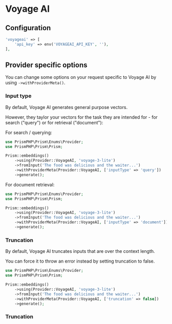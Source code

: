 # Voyage AI
## Configuration

```php
'voyageai' => [
    'api_key' => env('VOYAGEAI_API_KEY', ''),
],
```

## Provider specific options

You can change some options on your request specific to Voyage AI by using `->withProviderMeta()`.

### Input type

By default, Voyage AI generates general purpose vectors.

However, they taylor your vectors for the task they are intended for - for search ("query") or for retrieval ("document"):

For search / querying:

```php
use PrismPHP\Prism\Enums\Provider;
use PrismPHP\Prism\Prism;

Prism::embeddings()
    ->using(Provider::VoyageAI, 'voyage-3-lite')
    ->fromInput('The food was delicious and the waiter...')
    ->withProviderMeta(Provider::VoyageAI, ['inputType' => 'query'])
    ->generate();
```

For document retrieval:

```php
use PrismPHP\Prism\Enums\Provider;
use PrismPHP\Prism\Prism;

Prism::embeddings()
    ->using(Provider::VoyageAI, 'voyage-3-lite')
    ->fromInput('The food was delicious and the waiter...')
    ->withProviderMeta(Provider::VoyageAI, ['inputType' => 'document'])
    ->generate();
```

### Truncation

By default, Voyage AI truncates inputs that are over the context length.

You can force it to throw an error instead by setting truncation to false.

```php
use PrismPHP\Prism\Enums\Provider;
use PrismPHP\Prism\Prism;

Prism::embeddings()
    ->using(Provider::VoyageAI, 'voyage-3-lite')
    ->fromInput('The food was delicious and the waiter...')
    ->withProviderMeta(Provider::VoyageAI, ['truncation' => false])
    ->generate();
```

### Truncation